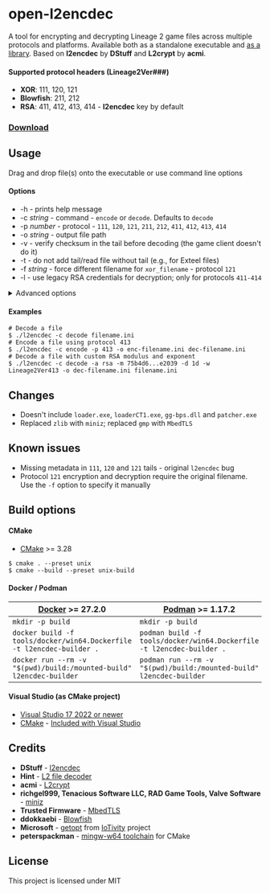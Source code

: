 # open-l2encdec

A tool for encrypting and decrypting Lineage 2 game files across multiple protocols and platforms. Available both as a standalone executable and [as a library](https://github.com/ritsuwastaken/open-l2encdec/tree/main/example). Based on **l2encdec** by **DStuff** and **L2crypt** by **acmi**.

#### Supported protocol headers (Lineage2Ver###)

- **XOR**: 111, 120, 121
- **Blowfish**: 211, 212
- **RSA**: 411, 412, 413, 414 - **l2encdec** key by default

### [Download](https://github.com/ritsuwastaken/open-l2encdec/releases/latest)

## Usage

Drag and drop file(s) onto the executable or use command line options

#### Options

- -h - prints help message
- -c _string_ - command - `encode` or `decode`. Defaults to `decode`
- -p _number_ - protocol - `111`, `120`, `121`, `211`, `212`, `411`, `412`, `413`, `414`
- -o _string_ - output file path
- -v - verify checksum in the tail before decoding (the game client doesn't do it)
- -t - do not add tail/read file without tail (e.g., for Exteel files)
- -f _string_ - force different filename for `xor_filename` - protocol `121`
- -l - use legacy RSA credentials for decryption; only for protocols `411-414`

<details>
<summary>Advanced options</summary>

- -a _string_ - encryption algorithm - `blowfish`, `rsa`, `xor`, `xor_position`, `xor_filename`
- -m _string_ - custom modulus for `rsa` in hex
- -e/-d _string_ - custom public or private exponent for `rsa` in hex
- -b _string_ - custom key for `blowfish`
- -x _string_ - custom key for `xor` in hex
- -s _string_ - custom start index for `xor_position` in hex
- -w _string_ - custom wide char header; default: Lineage2Ver + protocol
- -T _string_ - custom tail for encoding, must be exactly 40 characters (20 bytes), e.g., `000000000000000000000000deadbeaf00000000`; contains checksum by default
</details>

#### Examples

```shell
# Decode a file
$ ./l2encdec -c decode filename.ini
# Encode a file using protocol 413
$ ./l2encdec -c encode -p 413 -o enc-filename.ini dec-filename.ini
# Decode a file with custom RSA modulus and exponent
$ ./l2encdec -c decode -a rsa -m 75b4d6...e2039 -d 1d -w Lineage2Ver413 -o dec-filename.ini filename.ini
```

## Changes

- Doesn't include `loader.exe`, `loaderCT1.exe`, `gg-bps.dll` and `patcher.exe`
- Replaced `zlib` with `miniz`; replaced `gmp` with `MbedTLS`

## Known issues

- Missing metadata in `111`, `120` and `121` tails - original `l2encdec` bug
- Protocol `121` encryption and decryption require the original filename. Use the `-f` option to specify it manually

## Build options

#### CMake

- [CMake](https://cmake.org/download/) >= 3.28

```shell
$ cmake . --preset unix
$ cmake --build --preset unix-build
```

#### Docker / Podman

| [Docker](https://docs.docker.com/get-started/get-docker/) >= 27.2.0   | [Podman](https://podman.io/docs/installation) >= 1.17.2               |
| --------------------------------------------------------------------- | --------------------------------------------------------------------- |
| `mkdir -p build`                                                      | `mkdir -p build`                                                      |
| `docker build -f tools/docker/win64.Dockerfile -t l2encdec-builder .` | `podman build -f tools/docker/win64.Dockerfile -t l2encdec-builder .` |
| `docker run --rm -v "$(pwd)/build:/mounted-build" l2encdec-builder`   | `podman run --rm -v "$(pwd)/build:/mounted-build" l2encdec-builder`   |

#### Visual Studio (as CMake project)

- [Visual Studio 17 2022 or newer](https://visualstudio.microsoft.com/downloads/)
- [CMake](https://cmake.org/) - [Included with Visual Studio](https://learn.microsoft.com/en-us/cpp/build/cmake-projects-in-visual-studio?view=msvc-170#installation)

## Credits

- **DStuff** - [l2encdec](https://web.archive.org/web/20111021065705/http://dstuff.luftbrandzlung.org/l2.php)
- **Hint** - [L2 file decoder](https://web.archive.org/web/20241105235133/https://forum.zone-game.info/showthread.php?tid=16178)
- **acmi** - [L2crypt](https://github.com/acmi/L2crypt)
- **richgel999, Tenacious Software LLC, RAD Game Tools, Valve Software** - [miniz](https://github.com/richgel999/miniz)
- **Trusted Firmware** - [MbedTLS](https://github.com/Mbed-TLS/mbedtls)
- **ddokkaebi** - [Blowfish](https://github.com/ddokkaebi/Blowfish)
- **Microsoft** - [getopt](https://github.com/iotivity/iotivity/blob/master/resource/c_common/windows/src/getopt.c) from [IoTivity](https://github.com/iotivity/iotivity) project
- **peterspackman** - [mingw-w64 toolchain](https://gist.github.com/peterspackman/8cf73f7f12ba270aa8192d6911972fe8) for CMake

## License

This project is licensed under MIT
